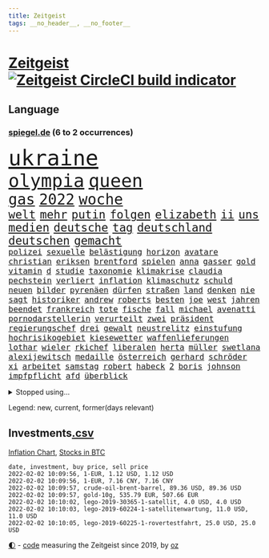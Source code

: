 ```yaml
---
title: Zeitgeist
tags: __no_header__, __no_footer__
---
```


# [Zeitgeist](https://oliz.io/zeitgeist/) [![Zeitgeist CircleCI build indicator](https://circleci.com/gh/ooz/zeitgeist.svg?style=shield)](https://circleci.com/gh/ooz/zeitgeist)

## Language

<h3><a href="https://www.spiegel.de" target="_blank">spiegel.de</a> (6 to 2 occurrences)</h3>
<p style="font-family:monospace">
<span style="font-size:32pt"><a href="news_links.html#ukraine" class="current">ukraine</a></span>
<br>
<span style="font-size:27pt"><a href="news_links.html#olympia" class="current">olympia</a></span>
<span style="font-size:27pt"><a href="news_links.html#queen" class="current">queen</a></span>
<br>
<span style="font-size:22pt"><a href="news_links.html#gas" class="current">gas</a></span>
<span style="font-size:22pt"><a href="news_links.html#2022" class="current">2022</a></span>
<span style="font-size:22pt"><a href="news_links.html#woche" class="current">woche</a></span>
<br>
<span style="font-size:17pt"><a href="news_links.html#welt" class="current">welt</a></span>
<span style="font-size:17pt"><a href="news_links.html#mehr" class="current">mehr</a></span>
<span style="font-size:17pt"><a href="news_links.html#putin" class="current">putin</a></span>
<span style="font-size:17pt"><a href="news_links.html#folgen" class="current">folgen</a></span>
<span style="font-size:17pt"><a href="news_links.html#elizabeth" class="current">elizabeth</a></span>
<span style="font-size:17pt"><a href="news_links.html#ii" class="current">ii</a></span>
<span style="font-size:17pt"><a href="news_links.html#uns" class="current">uns</a></span>
<span style="font-size:17pt"><a href="news_links.html#medien" class="current">medien</a></span>
<span style="font-size:17pt"><a href="news_links.html#deutsche" class="current">deutsche</a></span>
<span style="font-size:17pt"><a href="news_links.html#tag" class="current">tag</a></span>
<span style="font-size:17pt"><a href="news_links.html#deutschland" class="current">deutschland</a></span>
<span style="font-size:17pt"><a href="news_links.html#deutschen" class="current">deutschen</a></span>
<span style="font-size:17pt"><a href="news_links.html#gemacht" class="current">gemacht</a></span>
<br>
<span style="font-size:12pt"><a href="news_links.html#polizei" class="current">polizei</a></span>
<span style="font-size:12pt"><a href="news_links.html#sexuelle" class="current">sexuelle</a></span>
<span style="font-size:12pt"><a href="news_links.html#belästigung" class="current">belästigung</a></span>
<span style="font-size:12pt"><a href="news_links.html#horizon" class="new">horizon</a></span>
<span style="font-size:12pt"><a href="news_links.html#avatare" class="new">avatare</a></span>
<span style="font-size:12pt"><a href="news_links.html#christian" class="current">christian</a></span>
<span style="font-size:12pt"><a href="news_links.html#eriksen" class="current">eriksen</a></span>
<span style="font-size:12pt"><a href="news_links.html#brentford" class="current">brentford</a></span>
<span style="font-size:12pt"><a href="news_links.html#spielen" class="current">spielen</a></span>
<span style="font-size:12pt"><a href="news_links.html#anna" class="current">anna</a></span>
<span style="font-size:12pt"><a href="news_links.html#gasser" class="new">gasser</a></span>
<span style="font-size:12pt"><a href="news_links.html#gold" class="current">gold</a></span>
<span style="font-size:12pt"><a href="news_links.html#vitamin" class="new">vitamin</a></span>
<span style="font-size:12pt"><a href="news_links.html#d" class="current">d</a></span>
<span style="font-size:12pt"><a href="news_links.html#studie" class="current">studie</a></span>
<span style="font-size:12pt"><a href="news_links.html#taxonomie" class="current">taxonomie</a></span>
<span style="font-size:12pt"><a href="news_links.html#klimakrise" class="current">klimakrise</a></span>
<span style="font-size:12pt"><a href="news_links.html#claudia" class="current">claudia</a></span>
<span style="font-size:12pt"><a href="news_links.html#pechstein" class="current">pechstein</a></span>
<span style="font-size:12pt"><a href="news_links.html#verliert" class="current">verliert</a></span>
<span style="font-size:12pt"><a href="news_links.html#inflation" class="current">inflation</a></span>
<span style="font-size:12pt"><a href="news_links.html#klimaschutz" class="current">klimaschutz</a></span>
<span style="font-size:12pt"><a href="news_links.html#schuld" class="current">schuld</a></span>
<span style="font-size:12pt"><a href="news_links.html#neuen" class="current">neuen</a></span>
<span style="font-size:12pt"><a href="news_links.html#bilder" class="current">bilder</a></span>
<span style="font-size:12pt"><a href="news_links.html#pyrenäen" class="current">pyrenäen</a></span>
<span style="font-size:12pt"><a href="news_links.html#dürfen" class="current">dürfen</a></span>
<span style="font-size:12pt"><a href="news_links.html#straßen" class="current">straßen</a></span>
<span style="font-size:12pt"><a href="news_links.html#land" class="current">land</a></span>
<span style="font-size:12pt"><a href="news_links.html#denken" class="current">denken</a></span>
<span style="font-size:12pt"><a href="news_links.html#nie" class="current">nie</a></span>
<span style="font-size:12pt"><a href="news_links.html#sagt" class="current">sagt</a></span>
<span style="font-size:12pt"><a href="news_links.html#historiker" class="current">historiker</a></span>
<span style="font-size:12pt"><a href="news_links.html#andrew" class="current">andrew</a></span>
<span style="font-size:12pt"><a href="news_links.html#roberts" class="current">roberts</a></span>
<span style="font-size:12pt"><a href="news_links.html#besten" class="current">besten</a></span>
<span style="font-size:12pt"><a href="news_links.html#joe" class="current">joe</a></span>
<span style="font-size:12pt"><a href="news_links.html#west" class="current">west</a></span>
<span style="font-size:12pt"><a href="news_links.html#jahren" class="current">jahren</a></span>
<span style="font-size:12pt"><a href="news_links.html#beendet" class="current">beendet</a></span>
<span style="font-size:12pt"><a href="news_links.html#frankreich" class="current">frankreich</a></span>
<span style="font-size:12pt"><a href="news_links.html#tote" class="current">tote</a></span>
<span style="font-size:12pt"><a href="news_links.html#fische" class="current">fische</a></span>
<span style="font-size:12pt"><a href="news_links.html#fall" class="current">fall</a></span>
<span style="font-size:12pt"><a href="news_links.html#michael" class="current">michael</a></span>
<span style="font-size:12pt"><a href="news_links.html#avenatti" class="new">avenatti</a></span>
<span style="font-size:12pt"><a href="news_links.html#pornodarstellerin" class="new">pornodarstellerin</a></span>
<span style="font-size:12pt"><a href="news_links.html#verurteilt" class="current">verurteilt</a></span>
<span style="font-size:12pt"><a href="news_links.html#zwei" class="current">zwei</a></span>
<span style="font-size:12pt"><a href="news_links.html#präsident" class="current">präsident</a></span>
<span style="font-size:12pt"><a href="news_links.html#regierungschef" class="current">regierungschef</a></span>
<span style="font-size:12pt"><a href="news_links.html#drei" class="current">drei</a></span>
<span style="font-size:12pt"><a href="news_links.html#gewalt" class="current">gewalt</a></span>
<span style="font-size:12pt"><a href="news_links.html#neustrelitz" class="new">neustrelitz</a></span>
<span style="font-size:12pt"><a href="news_links.html#einstufung" class="current">einstufung</a></span>
<span style="font-size:12pt"><a href="news_links.html#hochrisikogebiet" class="current">hochrisikogebiet</a></span>
<span style="font-size:12pt"><a href="news_links.html#kiesewetter" class="new">kiesewetter</a></span>
<span style="font-size:12pt"><a href="news_links.html#waffenlieferungen" class="current">waffenlieferungen</a></span>
<span style="font-size:12pt"><a href="news_links.html#lothar" class="current">lothar</a></span>
<span style="font-size:12pt"><a href="news_links.html#wieler" class="current">wieler</a></span>
<span style="font-size:12pt"><a href="news_links.html#rkichef" class="current">rkichef</a></span>
<span style="font-size:12pt"><a href="news_links.html#liberalen" class="current">liberalen</a></span>
<span style="font-size:12pt"><a href="news_links.html#herta" class="current">herta</a></span>
<span style="font-size:12pt"><a href="news_links.html#müller" class="current">müller</a></span>
<span style="font-size:12pt"><a href="news_links.html#swetlana" class="current">swetlana</a></span>
<span style="font-size:12pt"><a href="news_links.html#alexijewitsch" class="current">alexijewitsch</a></span>
<span style="font-size:12pt"><a href="news_links.html#medaille" class="current">medaille</a></span>
<span style="font-size:12pt"><a href="news_links.html#österreich" class="current">österreich</a></span>
<span style="font-size:12pt"><a href="news_links.html#gerhard" class="current">gerhard</a></span>
<span style="font-size:12pt"><a href="news_links.html#schröder" class="current">schröder</a></span>
<span style="font-size:12pt"><a href="news_links.html#xi" class="current">xi</a></span>
<span style="font-size:12pt"><a href="news_links.html#arbeitet" class="current">arbeitet</a></span>
<span style="font-size:12pt"><a href="news_links.html#samstag" class="current">samstag</a></span>
<span style="font-size:12pt"><a href="news_links.html#robert" class="current">robert</a></span>
<span style="font-size:12pt"><a href="news_links.html#habeck" class="current">habeck</a></span>
<span style="font-size:12pt"><a href="news_links.html#2" class="current">2</a></span>
<span style="font-size:12pt"><a href="news_links.html#boris" class="current">boris</a></span>
<span style="font-size:12pt"><a href="news_links.html#johnson" class="current">johnson</a></span>
<span style="font-size:12pt"><a href="news_links.html#impfpflicht" class="current">impfpflicht</a></span>
<span style="font-size:12pt"><a href="news_links.html#afd" class="current">afd</a></span>
<span style="font-size:12pt"><a href="news_links.html#überblick" class="current">überblick</a></span>
</p>
<details>
<summary>Stopped using...</summary>
<p class="former" style="font-size:12pt">
aufgefordert(472) stunde(472) toten(472) einzelne(471) paare(471) gefordert(470) medizin(470) mordfall(470) streiks(470) zahlreichen(470) zahlt(470) analyse(469) anscheinend(469) bildungsministerin(469) bitte(469) brachte(469) depressionen(469) reformen(469) teheran(469) aktien(468) coronainfektionen(468) dach(468) erscheinen(468) gewissen(468) kapitän(468) kolumne(468) la(468) stärken(468) belasten(467) beweisen(467) flüchtlinge(467) gewaltig(467) industrie(467) spdpolitikerin(467) umso(467) zeremonie(467) arsenal(466) attentat(466) aufeinander(466) benzin(466) beteiligten(466) jahrzehnte(466) lukaschenko(466) messer(466) phase(466) senken(466) wein(466) amerika(465) bull(465) endet(465) erfahrung(465) niederlagen(465) normal(465) red(465) trauer(465) untersuchung(465) zwillinge(465) 150(464) angesteckt(464) april(464) csuchef(464) geschlagen(464) gott(464) jobs(464) ließen(464) lionel(464) messi(464) natur(464) pause(464) philippinen(464) rand(464) steuer(464) tweet(464) verbreitung(464) vorstand(464) vorübergehend(464) 99(463) beginnen(463) ermöglicht(463) ertragen(463) jan(463) klimaschützer(463) medikament(463) software(463) verstöße(463) vieler(463) zuversicht(463) 16jährige(462) 33(462) bestellt(462) coronaimpfstoffe(462) demonstration(462) forderte(462) gewaltsam(462) hände(462) intensivbetten(462) kostenlose(462) lastwagen(462) rettungsschiff(462) verpflichtet(462) bielefeld(461) gebraucht(461) irans(461) locken(461) mannes(461) reisende(461) spielraum(461) sprang(461) standen(461) umsatz(461) update(461) vergangene(461) vermehrt(461) verriet(461) zunehmend(461) 50000(460) ausländische(460) befand(460) bewertet(460) bot(460) dietmar(460) formel(460) konzept(460) schwierigen(460) teslachef(460) umdenken(460) verwirrung(460) zunehmende(460) august(459) bittere(459) freude(459) gemeinsamen(459) keller(459) qualifikation(459) sperrt(459) stolz(459) wütend(459) yorks(459) beschert(458) florian(458) herrschen(458) nahmen(458) reagierten(458) taiwan(458) terrormiliz(458) verzichtet(458) dementiert(457) englische(457) franziskus(457) geheimnis(457) geschossen(457) massenhaft(457) merkels(457) ministerpräsidentin(457) oberste(457) perfekte(457) stets(457) wahlsieg(457) wälder(457) attila(456) aufklären(456) bremst(456) einsetzen(456) enthüllt(456) hildmann(456) klimapolitik(456) psychische(456) razzien(456) souverän(456) verzweiflung(456) weltwirtschaft(456) abwehr(455) automobilgeschichte(455) begeisterten(455) meint(455) schlicht(455) vermeintlichen(455) verschwanden(455) verzögern(455) voll(455) zugelassen(455) ausreichend(454) coach(454) demokratische(454) durchsuchungen(454) genehmigung(454) mitglieder(454) mitternacht(454) themen(454) aufstellen(453) on(453) toter(453) öffentlichkeit(453) überlassen(453) gedanken(452) meist(452) patient(452) erschienen(451) feiertagen(451) gestritten(451) methoden(451) virologen(451) wien(451) 1000(450) dürfe(450) monats(450) seltsame(450) verbessert(450) bewegen(449) milliardenhöhe(449) warm(449) ereignisse(448) mancher(448) präsenzunterricht(448) anzeichen(447) büro(447) einiger(447) gerechnet(447) pfund(447) sehnsucht(447) sendung(447) vorgaben(447) dfbelf(446) enge(446) kontaktbeschränkungen(446) sozialdemokraten(446) einnahmen(445) empfiehlt(445) fehlten(445) kostenlos(445) springen(445) verfassung(445) verzeichnet(445) krawallen(444) strenger(444) abkehr(442) bob(442) enttäuschung(442) gouverneur(442) konferenz(442) liefen(442) nah(442) empfehlung(441) hängen(441) terrorismus(441) überschritten(441) führenden(440) vermeintlich(440) ältere(440) dran(439) engpässe(439) sydney(439) überfahren(439) fußballwm(438) läden(437) vorteile(437) panik(436) beitrag(435) kapitel(435) verständnis(435) afghanische(434) bremsen(434) papier(434) stimmten(434) bangt(433) unterm(433) vorgeführt(433) abstieg(432) anlegen(432) bartsch(432) erfährt(432) gefühl(432) verfügbar(432) versorgung(431) fertig(430) mitarbeiterin(430) abhängig(429) praxis(429) vermissten(429) verschafft(429) coronaauflagen(427) patzt(427) schritten(427) flüchtete(426) athletinnen(425) gesundheitliche(425) günther(425) tuchel(425) missachtung(424) claus(423) ferien(419) spiegelredakteur(418) gebieten(416) sicherheitsvorkehrungen(416) coronaimpfungen(415) härtere(415) sprit(414) superwahljahr(412) gala(409) klarheit(409) lieferengpässe(409) engen(408) flog(406) fotografieren(405) 85(400) aktionen(400) gelangt(399) regimes(397) liter(396) behindert(393) seniorin(386) einsatzkräften(381) mangelnde(379) trocken(378) dürre(375) kuba(375) nordosten(375) technische(366) übers(366) cent(364) impft(361) juristische(360) niederländer(360) amazons(350) taucher(346) homeschooling(344) gemüse(342) j(329) v(328) indiens(327) verlusten(327) kleinstadt(322) sahra(319) wagenknecht(319) promille(313) strich(313) rum(311) begleitete(310) konservative(306) angefeindet(305) gregor(305) niemals(305) besetzen(295) erlaubnis(291) zypern(291) 22jähriger(289) angebote(289) witwe(289) blut(286) greenpeace(284) reisenden(283) mitverantwortlich(279) impfziel(278) zwischenfall(271) zufriedener(270) lebensgefährliche(269) ladesäulen(259) umwelthilfe(258) reichtum(257) entschädigungen(250) übergriff(250) vorreiter(248) rebellen(247) zurückzukehren(246) ausgewählt(245) beworfen(244) schwerste(243) waldbrände(241) 38(240) bond(240) künstlichen(239) romane(236) ängste(236) autofahrern(235) eingestürzt(235) fossile(234) ständigen(233) ungeimpft(232) dauerregen(231) gesprungen(231) impfquote(229) radikalislamischen(229) tank(229) tendenzen(228) jemanden(227) kohlekraftwerke(227) unglaublich(226) bitteren(225) finger(225) jahresende(225) spitzen(224) minsk(223) darstellung(222) zusammenarbeiten(221) flohen(220) hakt(220) welterfolg(220) entstand(218) tribüne(217) formiert(216) ifoumfrage(216) stundenlang(216) erlebnisse(215) konzepte(215) belgischen(214) regenfälle(214) temperatur(214) echt(213) jemals(213) zuwanderung(213) asylanträge(212) fehlte(211) rohstoffe(211) 14jährige(209) leichten(209) lloyd(208) schäumt(208) volk(207) 28jähriger(205) kroatien(205) potenzielle(204) spezialeinheit(203) andauernde(199) notwendig(199) fazit(197) verheerende(196) vollkommen(195) leroy(194) sané(194) stilkritik(192) besuchte(191) cup(190) enttäuschte(190) 1300(188) werkstatt(187) ausgerückt(186) lukaku(186) romelu(186) verrückt(186) gewartet(184) kolumnistin(184) beides(183) grenzkontrollen(182) wanderer(181) ermordung(179) fühlte(179) flut(178) funktionär(178) ralf(178) zähne(178) errichtet(177) bedient(176) colorado(175) 14jähriger(174) berufe(174) hochwasser(174) luke(174) verstorben(174) dinner(172) ostseepipeline(172) perfekten(172) weltranglistenerste(172) timing(171) wdr(170) henry(169) oh(166) ministerpräsidentenkonferenz(164) lukrative(163) cduchefs(162) entthront(162) islamische(162) nachhaltiger(161) atomwaffen(160) erweisen(160) nachträglich(160) nazizeit(160) verbannt(160) handelsverband(158) nbaprofi(158) unterdrückung(158) akzeptiert(157) alaska(157) romy(157) wiedereröffnet(157) bezogen(156) highlights(156) entlastung(155) 400000(153) befürchtete(153) exil(152) uniform(151) zwielicht(151) demonstrierten(150) kommandeur(149) roland(149) ankommen(148) demonstrierende(148) ausgeflogen(147) chappatte(147) lebenden(146) pfefferspray(146) experimente(145) guinea(145) funktionierte(144) konten(144) zügen(144) gewohnt(143) inneren(143) z(143) prallte(142) kult(140) leib(140) ligaspiel(140) trauerbegleiterin(140) erbeuteten(139) seelische(139) flüchtende(138) garmischpartenkirchen(138) zwölfjähriger(138) entfliehen(137) verbrannt(137) verordnung(137) düpiert(136) moderner(136) bedanken(135) bremse(135) klopp(135) music(135) teuerste(135) fühlten(134) gangs(132) großartig(132) starstürmer(132) weihnachtsgeschäft(132) befürchtungen(131) größen(131) predigt(131) wright(131) anschlags(130) ausgeschöpft(130) bunte(130) ließe(130) manfred(130) vorgeladen(130) bußgelder(129) operationen(129) bekenntnis(128) standard(128) antrieb(127) herrschten(127) radikalisierung(127) a3(126) beeinträchtigen(126) gysi(126) olympique(126) staatspräsident(126) boosterimpfungen(125) mittelfristig(125) somalia(125) jonas(124) lka(124) unterziehen(124) virginia(124) oper(123) sportwagen(123) 97(122) erreichte(121) grenzregion(121) 2gregeln(120) innovationen(120) angeführt(119) bildungssystem(119) beschrieb(118) integration(118) langsamer(118) müde(118) vollstreckt(118) direktor(117) enteignungen(117) ifo(117) lyon(117) millionencoup(117) spiegelkorrespondent(117) abtreibungsrecht(116) überreicht(116) hoeneß(115) abgaben(114) grafiken(114) hauptrolle(114) umstände(114) anheben(113) euländern(113) offensiv(113) reh(113) türeci(113) özlem(113) evergrande(112) feministin(112) hoffnungsträger(112) innensenator(112) durchbrechen(111) straft(111) epstein(110) 16jähriger(109) agenten(109) angezündet(109) außergewöhnlichen(109) na(109) protestierten(109) umweltaktivisten(109) 2050(108) absteiger(108) krankenhauseinweisungen(108) newcastle(108) südkoreas(108) verirrt(108) großbank(107) strategien(107) abgeschreckt(106) anton(106) erfolgen(106) gier(106) militärischer(106) türsteher(106) dschihadisten(105) ngo(105) weltraum(104) kursieren(103) satelliten(103) schweinfurt(103) tournee(103) vornamen(103) kanarischen(102) älteste(102) beliebtesten(101) strategischen(101) berufen(100) natalie(100) solidarisch(100) traurigkeit(100) umsonst(100) versorgungskrise(100) cumbre(99) kleber(99) vieja(99) begriffe(98) fernseher(98) lissabon(98) videotest(98) hussein(97) mockridge(96) rucksack(96) deutsch(95) geschäfts(95) schlechtem(95) neugeborenes(94) rheinischen(94) webb(94) direkte(93) fahrgäste(93) rekonstruiert(93) brennenden(91) sozialdemokrat(91) stau(91) ambitioniert(90) globales(90) kaltem(90) langfristige(90) maserati(90) schulunterricht(90) suggeriert(90) unschuld(90) jahrhunderts(89) japanischer(89) kultusministerinnen(89) kürze(89) maryland(89) stereotype(89) unbrauchbar(89) fdpvize(88) ruhig(88) tschüss(88) geldvermögen(87) gesamtsieg(87) maxplanckinstitut(87) wahldebakel(87) ware(87) ampelparteien(86) dan(86) leck(86) verblüffend(86) wahnsinns(86) wilde(86) gesellschaftliche(85) kulturen(85) polizistinnen(85) provokationen(85) rosa(85) wilder(85) amtsmissbrauchs(84) arbeitskräften(84) zinssatz(84) enthüllen(83) gaspreisen(83) 3500(82) akzeptanz(82) anschauen(82) belohnung(82) kommuniziert(82) opel(82) wetteraufzeichnungen(82) coronaexperten(81) dame(81) erkannte(81) kroatischen(81) rentenversicherung(81) shitstorm(81) wehrbeauftragte(81) exkanzler(80) preisverleihung(80) ultrarechten(80) atomenergie(79) ausgewählten(79) drohgebärden(79) extremismus(79) footballcoach(79) playstation(79) rangnick(79) schlimme(79) sonys(79) trends(79) verkneifen(79) cdupolitikerin(78) fahrlässige(78) gezielten(78) prien(78) soziologe(78) tödliches(78) ampelpartner(77) nbasaison(77) penny(77) produzenten(77) profifußballer(77) revolutionären(77) ölkrise(77) festspiele(76) grundsicherung(76) klimafreundlich(76) langjähriger(76) police(76) tvreportage(76) unwahrscheinlicher(76) wohnzimmer(76) zutaten(76) überquerte(76) überrollt(76) abfälle(75) grundsätzliche(75) iranischer(75) aufdeckte(74) dritter(74) hirsch(74) komplikationen(74) machtmissbrauch(74) riesling(74) gerate(73) hde(73) lira(73) raketenstart(73) bärbel(72) facebookinvestor(72) motors(72) obdachlose(72) rookie(72) wiederholten(72) ansatz(71) bankenaufsicht(71) basketballliga(71) eröffnete(71) farblich(71) iserlohn(71) mitreden(71) schicht(71) schränken(71) simple(71) tornados(71) austin(70) durcheinandergewirbelt(70) euland(70) eusonderbeauftragte(70) fotografin(70) hochformat(70) klimaneutralität(70) nervös(70) uneindeutig(70) wille(70) euländer(69) prodemokratischen(69) 1931(68) geschaut(68) gewalttätigen(68) maestro(68) notrufs(68) schwerverletzter(68) systematischen(68) technologien(68) westlicher(68) netflixserie(67) thorsten(67) coachin(66) dankbarkeit(66) mitschnitt(66) sudans(66) hochschulgesetz(65) menschenrechtsorganisation(65) starquarterback(65) stereotyp(65) umweltschutzorganisation(65) verwahrloste(65) breitbandausbau(64) fußballern(64) ines(64) paraguay(64) rkizahlen(64) sabine(64) soziales(64) unterlassen(64) vortag(64) agieren(63) bitterer(63) ernannte(63) etlicher(63) geschwindigkeit(63) kaliforniens(63) verschlechternden(63) begrüßte(62) beitreten(62) innenstädten(62) kasernen(62) puls(62) schmerzensgeld(62) sozialverband(62) vatikan(62) bescheid(61) checkliste(61) spiegelredakteure(61) feuerte(60) offenes(60) phasen(60) superreichen(60) vegankoch(60) 1968(59) anhält(59) gesundheitssektor(59) greenwashing(59) prostitution(59) technischer(59) trip(59) überlebender(59) 60jährigen(58) aufstellte(58) dartswm(58) einkaufen(58) geister(58) nächstem(58) scheiden(58) topspieler(58) böller(57) gewaltsamem(57) heiligabend(57) nordhessen(57) umgingen(57) windeln(57) xavi(57) şahin(57) angespannten(56) bevorzugen(56) dachverband(56) feuerwerk(56) generalstaatsanwaltschaft(56) maskierte(56) interaktiven(55) khan(55) roberto(55) sauerland(55) schifffahrt(55) schmutzigen(55) spiegelgespräch(55) stadtderby(55) usautomarkt(55) abstürzte(54) danken(54) hinein(54) mitführen(54) porträt(54) bunten(53) frederiksen(53) südafrikas(53) akw(52) aufgespürt(52) feiertage(52) minderjähriger(52) schrecklicher(52) verspätung(52) atomkraftwerke(51) beschlüsse(51) energiekonzern(51) unterbringung(51) flüchtenden(50) taucht(50) belarus/polen(49) denver(49) absperrung(48) bearbeiten(48) elmar(48) solch(48) verbraucherzentralen(48) vorstandschef(48) aserbaidschan(47) bergkarabach(47) gesteckt(47) mache(47) nbc(47) notizen(47) stillen(47) zielen(47) böllerverbot(46) geisenberger(46) kursiert(46) plattencover(46) vollsperrung(46) enormen(45) gesetzgeber(45) joop(45) linksfraktionschef(45) radcliffe(45) redakteurinnen(45) turniers(45) aktivistinnen(44) artenschutz(44) exwerdertrainer(44) memorial(44) modernisieren(44) nouwen(44) steuerdumping(44) verteilte(44) ausgeraubt(43) onlinespiel(43) tatwaffe(43) werkstätten(43) behält(42) dalian(42) dinosaurier(42) götter(42) kombinierer(42) krokodil(42) kubaner(42) manila(42) mercedesbenz(42) würdigte(42) alexa(41) bulls(41) gerwyn(41) kapitalismus(41) wiederherstellung(41) überrannt(41) chefredaktion(40) jordanien(40) landkreise(40) mühe(40) sexhandels(40) wohlauf(40) überstunden(40) kultstatus(39) mitarbeitenden(39) profitierten(39) eingetreten(38) fluglinien(38) glamour(38) glyphosat(38) jahreshauptversammlung(38) todestag(38) verletzung(38) aussetzen(37) büroräume(37) carlsen(37) erfrieren(37) milden(37) re(37) sagten(37) schwan(37) tipp(37) amüsierte(36) beherzter(36) covid19medikament(36) gereicht(36) kommunalpolitiker(36) schotten(36) umweltfreundlich(36) ärztin(36) bönisch(35) faber(35) jauch(35) langläuferinnen(35) nervigen(35) ikea(34) krankenpfleger(34) landeten(34) weltcupsieg(34) durchgerechnet(33) fünfter(33) herrmann(33) leichenfund(33) liebesbeziehung(33) rechnungen(33) rätselhafter(33) triageregelungen(33) atomverhandlungen(32) ebay(32) kleinanzeigen(32) problemlos(32) profisportler(32) schwierigsten(32) tower(32) uğur(32) verdienste(32) begünstigen(31) bissigen(31) boll(31) fingern(31) heterosexuelle(31) hochansteckenden(31) meisterschaft(31) zweifler(31) fußballspieler(30) interessierte(30) jahresrückblick(30) klausur(30) montgomery(30) omikronfälle(30) untererfassung(30) weltärztepräsident(30) faktor(29) fehlanzeige(29) lehrerverbände(29) machtdemonstration(29) singlecharts(29) unerlaubt(29) vermittelt(29) verurteilen(29) verzeihung(29) hallendach(28) identifizieren(28) riskiert(28) élyséepalast(28) belächelt(27) emotionale(27) kriminalpolizei(27) pennymarkt(27) privatpersonen(27) riad(27) rutschig(27) verletzter(27) amnestie(26) banknoten(26) baumann(26) einschätzen(26) kanzlers(26) lunge(26) oberstdorf(26) rechenschaft(26) schläge(26) 68(25) 71(25) containern(25) kräftige(25) bildschirm(24) einsatzbereit(24) kanzlerkür(24) merken(24) mosel(24) muskeln(24) zettel(24) anordnung(23) bemerkenswertes(23) landwirtschaftsminister(23) machtmissbrauchs(23) aida(22) anbietern(22) coronaprotesten(22) energieversorgern(22) grenzort(22) herben(22) juristin(22) kraftwerk(22) milliardenschwere(22) pandemiefolgen(22) rückenwind(22) straßenkarneval(22) telefonieren(22) winterberg(22) zurückzubekommen(22) bronze(21) conference(21) geschlossene(21) model(21) toyota(21) 20jähriger(20) angesagt(20) kinderzimmer(20) schreckliches(20) beleidigende(19) bowl(19) kräftiges(19) medium(19) militante(19) thüringischen(19) beamter(18) erkennt(18) optimal(18) rügt(18) weltbekannt(18) agrarminister(17) freundeskreis(17) oberender(17) socken(17) besonderer(16) böllern(16) erspart(16) keechant(16) kollege(16) sendungen(16) sewell(16) anlauf(15) erkrankungen(15) verlaufen(15) überstandener(15) 2977(14) bauwerk(14) beschwört(14) keanu(14) kryptogeld(14) schaumwein(14) spektakulärsten(14) weltraumteleskop(14) abgelaufenen(13) farben(13) getreten(13) haderte(13) kehrtwende(13) kreuzfahrten(13) nutzlos(13) ultimativen(13) überdurchschnittlich(13) 1971(12) absicherung(12) einspringen(12) küken(12) lanka(12) sri(12) teuersten(12) verneigt(12) öffnete(12) überließ(12) beliebter(11) home(11) ladung(11) missstände(11) rosenmontagszug(11) silvesterpartys(11) spinne(11) tiananmenmassakers(11) umwirbt(11) waffenstillstand(11)
</p>
</details>
<p>Legend: <span class="new">new</span>, <span class="current">current</span>, <span class="former">former(days relevant)</span></p>

## Investments[.csv](investments.csv)

[Inflation Chart](https://inflationchart.com),
[Stocks in BTC](https://stonksinbtc.xyz/)

```
date, investment, buy price, sell price
2022-02-02 10:09:56, 1-EUR, 1.12 USD, 1.12 USD
2022-02-02 10:09:56, 1-EUR, 7.16 CNY, 7.16 CNY
2022-02-02 10:09:57, crude-oil-brent-barrel, 89.36 USD, 89.36 USD
2022-02-02 10:09:57, gold-10g, 535.79 EUR, 507.66 EUR
2022-02-02 10:10:02, lego-2019-30365-1-satellit, 4.0 USD, 4.0 USD
2022-02-02 10:10:03, lego-2019-60224-1-satellitenwartung, 11.0 USD, 11.0 USD
2022-02-02 10:10:05, lego-2019-60225-1-rovertestfahrt, 25.0 USD, 25.0 USD
```

<footer>
<a href="javascript:toggleTheme()" class="nav">🌓</a>
- <a href="https://github.com/ooz/zeitgeist">code</a> measuring the Zeitgeist since 2019, by <a href="https://oliz.io">oz</a>
</footer>

